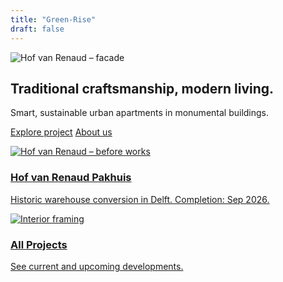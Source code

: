 ```yaml
---
title: "Green-Rise"
draft: false
---
```


<section class="gr-hero">
  <img src="/img/pakhuis-hero.jpg" alt="Hof van Renaud – facade">
  




<div class="gr-hero-text">
    <h1>Traditional craftsmanship, modern living.</h1>
    <p>Smart, sustainable urban apartments in monumental buildings.</p>
    <p>
      <a class="gr-btn" href="/projects/hof-van-renaud/">Explore project</a>
      <a class="gr-btn ghost" href="/about/">About us</a>
    </p>
  </div>
</section>


<section class="gr-cards">
  <a href="/projects/hof-van-renaud/" class="gr-card">
    <img src="/img/pakhuis-before.jpg" alt="Hof van Renaud – before works" loading="lazy">
    <h3>Hof van Renaud Pakhuis</h3>
    <p>Historic warehouse conversion in Delft. Completion: Sep 2026.</p>
  </a>

  <a href="/projects/" class="gr-card">
    <img src="/img/pakhuis-frame.jpg" alt="Interior framing" loading="lazy">
    <h3>All Projects</h3>
    <p>See current and upcoming developments.</p>
  </a>
</section>

